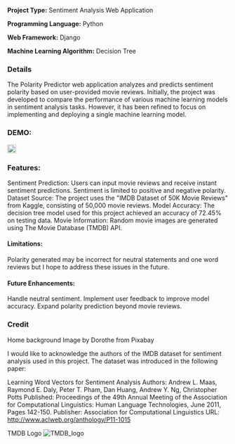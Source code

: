 
**Project Type:** Sentiment Analysis Web Application

**Programming Language:** Python

**Web Framework:** Django

**Machine Learning Algorithm:** Decision Tree


### Details
The Polarity Predictor web application analyzes and predicts sentiment polarity based on user-provided movie reviews. Initially, the project was developed to compare the performance of various machine learning models in sentiment analysis tasks. However, it has been refined to focus on implementing and deploying a single machine learning model.


### DEMO:
 

<img src="https://github.com/IEfrances/PolarityPredictorApp/raw/main/assets/b59e09b2-bf96-4514-80dd-db0edef3f7b7.png" alt="Alt Text" width="20">




### Features:

Sentiment Prediction: Users can input movie reviews and receive instant sentiment predictions. Sentiment is limited to positive and negative polarity.
Dataset Source: The project uses the "IMDB Dataset of 50K Movie Reviews" from Kaggle, consisting of 50,000 movie reviews.
Model Accuracy: The decision tree model used for this project achieved an accuracy of 72.45% on testing data.
Movie Information: Random movie images are generated using The Movie Database (TMDB) API.



#### Limitations:
Polarity generated may be incorrect for neutral statements and one word reviews but I hope to address these issues in the future.

#### Future Enhancements:
Handle neutral sentiment.
Implement user feedback to improve model accuracy.
Expand polarity prediction beyond movie reviews.

### Credit
Home background Image by Dorothe from Pixabay

I would like to acknowledge the authors of the IMDB dataset for sentiment analysis used in this project. The dataset was introduced in the following paper:

Learning Word Vectors for Sentiment Analysis
Authors: Andrew L. Maas, Raymond E. Daly, Peter T. Pham, Dan Huang, Andrew Y. Ng, Christopher Potts
Published: Proceedings of the 49th Annual Meeting of the Association for Computational Linguistics: Human Language Technologies, June 2011, Pages 142-150.
Publisher: Association for Computational Linguistics
URL: http://www.aclweb.org/anthology/P11-1015

TMDB Logo
![TMDB_logo](https://github.com/IEfrances/PolarityPredictorApp/assets/97649157/a56ab0a3-87fe-4774-bb46-4be83e4d36da)


